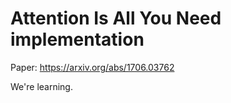 # Attention Is All You Need implementation

Paper: https://arxiv.org/abs/1706.03762

We're learning.

